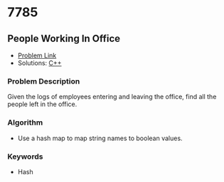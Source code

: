 # 7785
## People Working In Office

- [Problem Link](https://www.acmicpc.net/problem/7785)
- Solutions: [C++](./7785.cpp)

### Problem Description
Given the logs of employees entering and leaving the office, find all the people left in the office.

### Algorithm
- Use a hash map to map string names to boolean values.

### Keywords
- Hash
